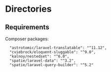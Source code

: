# Directories

## Requirements

Composer packages:
```
  "astrotomic/laravel-translatable": "^11.12",
  "cviebrock/eloquent-sluggable": "^9.0",
  "kalnoy/nestedset": "^6.0",
  "spatie/laravel-data": "^3.2",
  "spatie/laravel-query-builder": "^5.2"
```
